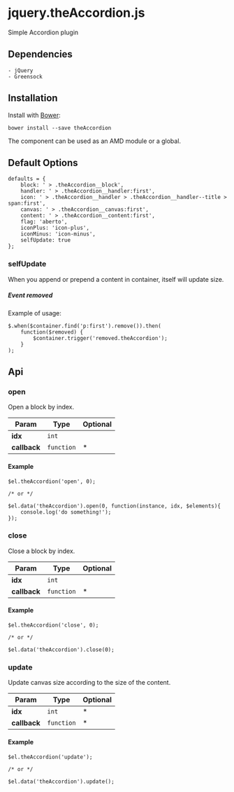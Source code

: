 # jquery.theAccordion.js

Simple Accordion plugin

## Dependencies

    - jQuery
    - Greensock

## Installation

Install with [Bower](http://bower.io):

    bower install --save theAccordion

The component can be used as an AMD module or a global.

## Default Options

    defaults = {
        block: ' > .theAccordion__block',
        handler: ' > .theAccordion__handler:first',
        icon: ' > .theAccordion__handler > .theAccordion__handler--title > span:first',
        canvas: ' > .theAccordion__canvas:first',
        content: ' > .theAccordion__content:first',
        flag: 'aberto',
        iconPlus: 'icon-plus',
        iconMinus: 'icon-minus',
        selfUpdate: true
    };

### selfUpdate

When you append or prepend a content in container, itself will update size.

##### Event removed

Example of usage:

	$.when($container.find('p:first').remove()).then(
	    function($removed) {
	        $container.trigger('removed.theAccordion');
	    }
	);

## Api

### open

Open a block by index.

Param        | Type          | Optional
------------ | ------------- | ------------
**idx**      | `int`         | 
**callback** | `function`    | *

#### Example

    $el.theAccordion('open', 0);
    
    /* or */
    
    $el.data('theAccordion').open(0, function(instance, idx, $elements){
        console.log('do something!');
    });
    
### close

Close a block by index.

Param        | Type          | Optional
------------ | ------------- | ------------
**idx**      | `int`         | 
**callback** | `function`    | *

#### Example

    $el.theAccordion('close', 0);
    
    /* or */
    
    $el.data('theAccordion').close(0);
    
### update

Update canvas size according to the size of the content.

Param        | Type          | Optional
------------ | ------------- | ------------
**idx**      | `int`         | *
**callback** | `function`    | *

#### Example

    $el.theAccordion('update');
    
    /* or */
    
    $el.data('theAccordion').update();
